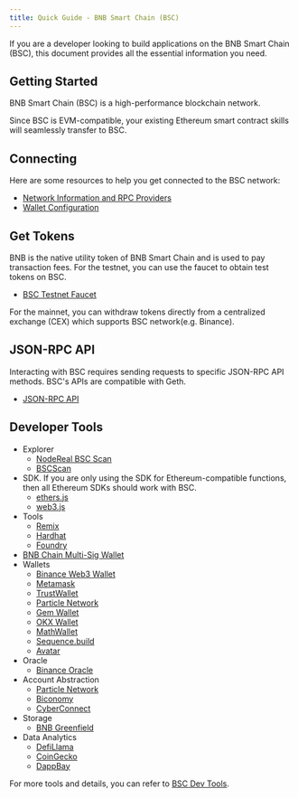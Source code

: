 ```yaml
---
title: Quick Guide - BNB Smart Chain (BSC)
---
```


If you are a developer looking to build applications on the BNB Smart Chain (BSC), this document provides all the essential information you need.

## Getting Started

BNB Smart Chain (BSC) is a high-performance blockchain network.

Since BSC is EVM-compatible, your existing Ethereum smart contract skills will seamlessly transfer to BSC.

## Connecting

Here are some resources to help you get connected to the BSC network:
- [Network Information and RPC Providers](./rpc.md)
- [Wallet Configuration](./wallet-configuration.md)

## Get Tokens

BNB is the native utility token of BNB Smart Chain and is used to pay transaction fees. For the testnet, you can use the faucet to obtain test tokens on BSC.

- [BSC Testnet Faucet](./faucet.md)

For the mainnet, you can withdraw tokens directly from a centralized exchange (CEX) which supports BSC network(e.g. Binance).

## JSON-RPC API

Interacting with BSC requires sending requests to specific JSON-RPC API methods. BSC's APIs are compatible with Geth.
- [JSON-RPC API](https://geth.ethereum.org/docs/interacting-with-geth/rpc)

## Developer Tools
- Explorer
    - [NodeReal BSC Scan](https://bsctrace.com/)
    - [BSCScan](https://bscscan.com/)
- SDK. If you are only using the SDK for Ethereum-compatible functions, then all Ethereum SDKs should work with BSC.
    - [ethers.js](https://docs.ethers.io)
    - [web3.js](https://web3js.readthedocs.io)
- Tools
    - [Remix](https://remix.ethereum.org)
    - [Hardhat](https://hardhat.org)
    - [Foundry](https://book.getfoundry.sh/)
- [BNB Chain Multi-Sig Wallet](./multisig-wallet.md)
- Wallets
    - [Binance Web3 Wallet](https://www.binance.com/en/web3wallet)
    - [Metamask](https://metamask.io/)
    - [TrustWallet](https://trustwallet.com/)
    - [Particle Network](https://wallet.particle.network/)
    - [Gem Wallet](https://gemwallet.com/)
    - [OKX Wallet](https://www.okx.com/nl/web3)
    - [MathWallet](https://mathwallet.org/en-us/)
    - [Sequence.build](https://sequence.build/landing)
    - [Avatar](https://avatarwallet.io/)
- Oracle
    - [Binance Oracle](https://oracle.binance.com/docs/)
- Account Abstraction
    - [Particle Network](https://wallet.particle.network/)
    - [Biconomy](https://docs.biconomy.io/supportedchains/)
    - [CyberConnect](https://cyberconnect.me/)
- Storage
    - [BNB Greenfield](https://greenfield.bnbchain.org/en)
- Data Analytics
    - [DefiLlama](https://defillama.com/chain/BSC)
    - [CoinGecko](https://www.coingecko.com/en/chains/binance-smart-chain)
    - [DappBay](https://dappbay.bnbchain.org/ranking/chain/bnb-smart-chain)

For more tools and details, you can refer to [BSC Dev Tools](https://www.bnbchain.org/en/dev-tools).